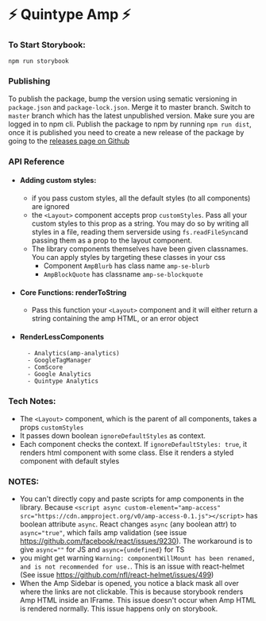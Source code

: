 # ⚡ Quintype Amp ⚡

### To Start Storybook:

`npm run storybook`

### Publishing

To publish the package, bump the version using sematic versioning in `package.json` and `package-lock.json`. Merge it to master branch. Switch to `master` branch which has the latest unpublished version. Make sure you are logged in to npm cli. Publish the package to npm by running `npm run dist`, once it is published you need to create a new release of the package by going to the [releases page on Github](https://github.com/quintype/quintype-amp/releases)

### API Reference

- #### Adding custom styles:

  - if you pass custom styles, all the default styles (to all components) are ignored
  - the `<Layout>` component accepts prop `customStyles`. Pass all your custom styles to this prop as a string. You may do so by writing all styles in a file, reading them serverside using `fs.readFileSync`and passing them as a prop to the layout component.
  - The library components themselves have been given classnames. You can apply styles by targeting these classes in your css
    - Component `AmpBlurb` has class name `amp-se-blurb`
    - `AmpBlockQuote` has classname `amp-se-blockquote`

- #### Core Functions: renderToString
  - Pass this function your `<Layout>` component and it will either return a string containing the amp HTML, or an error object
- #### RenderLessComponents
      	- Analytics(amp-analytics)
      	- GoogleTagManager
      	- ComScore
      	- Google Analytics
      	- Quintype Analytics

### Tech Notes:

- The `<Layout>` component, which is the parent of all components, takes a props `customStyles`
- It passes down boolean `ignoreDefaultStyles` as context.
- Each component checks the context. If `ignoreDefaultStyles: true`, it renders html component with some class. Else it renders a styled component with default styles

### NOTES:

- You can't directly copy and paste scripts for amp components in the library. Because `<script async custom-element="amp-access" src="https://cdn.ampproject.org/v0/amp-access-0.1.js"></script>` has boolean attribute `async`. React changes `async` (any boolean attr) to `async="true"`, which fails amp validation (see issue https://github.com/facebook/react/issues/9230). The workaround is to give `async=""` for JS and `async={undefined}` for TS
- you might get warning `Warning: componentWillMount has been renamed, and is not recommended for use.`. This is an issue with react-helmet (See issue https://github.com/nfl/react-helmet/issues/499)
- When the Amp Sidebar is opened, you notice a black mask all over where the links are not clickable. This is because storybook renders Amp HTML inside an IFrame. This issue doesn't occur when Amp HTML is rendered normally. This issue happens only on storybook.